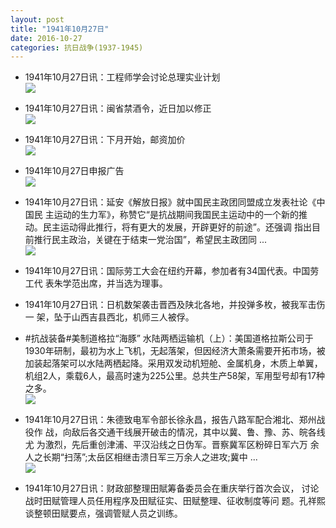 ```yaml
---
layout: post
title: "1941年10月27日"
date: 2016-10-27
categories: 抗日战争(1937-1945)
---
```


<meta name="referrer" content="no-referrer" />

- 1941年10月27日讯：工程师学会讨论总理实业计划 <br/><img src="https://ww3.sinaimg.cn/large/aca367d8jw1f978153rgoj20ek0bmgo3.jpg" />

- 1941年10月27日讯：闽省禁酒令，近日加以修正 <br/><img src="https://ww2.sinaimg.cn/large/aca367d8jw1f976asf5ogj206f05tmxn.jpg" />

- 1941年10月27日讯：下月开始，邮资加价 <br/><img src="https://ww1.sinaimg.cn/large/aca367d8jw1f974kgcnywj204p05z74k.jpg" />

- 1941年10月27日申报广告 <br/><img src="https://ww3.sinaimg.cn/large/aca367d8jw1f972uc0sfyj20q20hgn1o.jpg" />

- 1941年10月27日讯：延安《解放日报》就中国民主政团同盟成立发表社论《中国民 主运动的生力军》，称赞它“是抗战期间我国民主运动中的一个新的推 动。民主运动得此推行，将有更大的发展，开辟更好的前途”。还强调 指出目前推行民主政治，关键在于结束一党治国”，希望民主政团同  ... <br/><img src="https://ww4.sinaimg.cn/large/aca367d8jw1f96zdi3ssqj20c8090wfk.jpg" />

- 1941年10月27日讯：国际劳工大会在纽约开幕，参加者有34国代表。中国劳工代 表朱学范出席，并当选为理事。 

- 1941年10月27日讯：日机数架袭击晋西及陕北各地，并投弹多枚，被我军击伤一 架，坠于山西吉县西北，机师三人被俘。 

- #抗战装备#美制道格拉“海豚” 水陆两栖运输机（上）：美国道格拉斯公司于1930年研制，最初为水上飞机，无起落架，但因经济大萧条需要开拓市场，被加装起落架可以水陆两栖起降。采用双发动机短舱、金属机身，木质上单翼，机组2人，乘载6人，最高时速为225公里。总共生产58架，军用型号却有17种之多。 <br/><img src="https://ww1.sinaimg.cn/large/aca367d8jw1f96lhzbr4dj20go0ryaf8.jpg" />

- 1941年10月27日讯：朱德致电军令部长徐永昌，报告八路军配合湘北、郑州战役作 战，向敌后各交通干线展开破击的情况，其中以冀、鲁、豫、苏、皖各线尤 为激烈，先后重创津浦、平汉沿线之日伪军。晋察冀军区粉碎日军六万 余人之长期“扫荡”;太岳区相继击溃日军三万余人之进攻;冀中 ... <br/><img src="https://ww3.sinaimg.cn/large/aca367d8jw1f96jr446irj20c809zmyh.jpg" />

- 1941年10月27日讯：财政部整理田賦筹备委员会在重庆举行首次会议， 讨论战时田赋管理人员任用程序及田赋征实、田赋整理、征收制度等问 题。孔祥熙谈整顿田赋要点，强调管赋人员之训练。 

